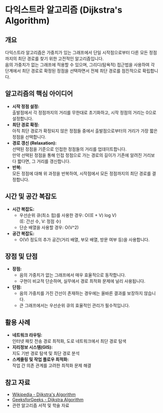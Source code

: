 # 다익스트라 알고리즘 (Dijkstra's Algorithm)

## 개요
다익스트라 알고리즘은 가중치가 있는 그래프에서 단일 시작점으로부터 다른 모든 정점까지의 최단 경로를 찾기 위한 고전적인 알고리즘입니다.  
음의 가중치가 없는 그래프에 적용할 수 있으며, 그리디(탐욕적) 접근법을 사용하여 각 단계에서 최단 경로로 확정된 정점을 선택하면서 전체 최단 경로를 점진적으로 확립합니다.

## 알고리즘의 핵심 아이디어
- **시작 정점 설정:**  
  출발점에서 각 정점까지의 거리를 무한대로 초기화하고, 시작 정점의 거리는 0으로 설정합니다.
- **최단 경로 확정:**  
  아직 최단 경로가 확정되지 않은 정점들 중에서 출발점으로부터의 거리가 가장 짧은 정점을 선택합니다.
- **경로 갱신 (Relaxation):**  
  선택된 정점을 기준으로 인접한 정점들의 거리를 업데이트합니다.  
  만약 선택된 정점을 통해 인접 정점으로 가는 경로의 길이가 기존에 알려진 거리보다 짧다면, 그 거리를 갱신합니다.
- **반복:**  
  모든 정점에 대해 위 과정을 반복하여, 시작점에서 모든 정점까지의 최단 경로를 결정합니다.

## 시간 및 공간 복잡도
- **시간 복잡도:**  
  - 우선순위 큐(최소 힙)를 사용한 경우: O((E + V) log V)  
    (E: 간선 수, V: 정점 수)
  - 단순 배열을 사용할 경우: O(V^2)
- **공간 복잡도:**  
  - O(V) 정도의 추가 공간(거리 배열, 부모 배열, 방문 여부 등)을 사용합니다.

## 장점 및 단점
- **장점:**  
  - 음의 가중치가 없는 그래프에서 매우 효율적으로 동작합니다.
  - 구현이 비교적 단순하며, 실무에서 경로 최적화 문제에 널리 사용됩니다.
- **단점:**  
  - 음의 가중치를 가진 간선이 존재하는 경우에는 올바른 결과를 보장하지 않습니다.
  - 큰 그래프에서는 우선순위 큐의 효율적인 관리가 필수적입니다.

## 활용 사례
- **네트워크 라우팅:**  
  인터넷 패킷 전송 경로 최적화, 도로 네트워크에서 최단 경로 탐색
- **지리정보 시스템(GIS):**  
  지도 기반 경로 탐색 및 최단 경로 분석
- **스케줄링 및 작업 플로우 최적화:**  
  작업 간 의존 관계를 고려한 최적화 문제 해결

## 참고 자료
- [Wikipedia - Dijkstra's Algorithm](https://en.wikipedia.org/wiki/Dijkstra%27s_algorithm)
- [GeeksforGeeks - Dijkstra Algorithm](https://www.geeksforgeeks.org/dijkstras-shortest-path-algorithm-greedy-algo-7/)
- 관련 알고리즘 서적 및 학술 자료
